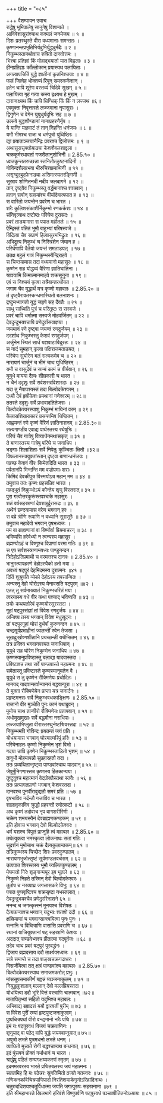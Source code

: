 +++
title = "०८५"

+++
वैशम्पायन उवाच  
रुद्धेषु भूमिपालेषु सानुगेषु विशाम्पते ।  
आविवेशासुरांश्चाथ कश्मलं जनमेजय ॥ १ ॥  
दिशः प्रतस्थुस्ते वीरा वध्यमानाः समन्ततः ।  
कृष्णानन्तप्रभृतिभिर्यदुभिर्युद्धदुर्मदैः ॥ २ ॥  
निकुम्भस्तानथोवाच रुषितो दानवोत्तमः ।  
भित्त्वा प्रतिज्ञां किं मोहाद्भयार्ता यात विह्वलाः ॥ ३ ॥  
हीनप्रतिज्ञाः काँल्लोकान् प्रयास्यथ पलायिताः ।  
अगत्वापचितिं युद्धे ज्ञातीनां कृतनिश्चयाः ॥ ४ ॥  
फलं जित्वेह भोक्तव्यं रिपून् समरकर्कशान् ।  
हतेन चापि शूरेण वस्तव्यं त्रिदिवे सुखम् ॥ ५ ॥  
पलायित्वा गृहं गत्वा कस्य द्रक्ष्यथ हे मुखम् ।  
दारान्वक्ष्यथ किं चापि धिग्धिक् किं किं न लज्जथ ॥६॥  
एवमुक्ता निवृत्तास्ते लज्जमाना नृपासुराः ।  
द्विगुणेन च वेगेन युयुधुर्यदुभिः सह ॥ ७ ॥  
उत्सवे युद्धशौण्डानां नानाप्रहरणैर्नृप ।  
ये यान्ति यज्ञवाटं तं तान् निहन्ति धनंजयः ॥ ८ ॥  
यमौ भीमश्च राजा च धर्मपुत्रो युधिष्ठिरः ।  
द्यां प्रयाताञ्जघानैन्द्रिः प्रवरश्च द्विजोत्तमः ॥ ९ ॥  
अथासुरासृक्तोयाढ्या केशशैवलशाद्वला ।  
चक्रकूर्मरथावर्ता गजशैलानुशोभिनी ॥ 2.85.१० ॥  
ध्वजकुन्ततरुच्छन्ना स्तनितोत्क्रुष्टनादिनी ।  
गोविन्दशैलप्रभवा भीरुचित्तप्रमाथिनी ॥ ११ ॥  
असृग्बुद्बुदफेनाढ्या असिमत्स्यतरङ्गिणी ।  
सुस्राव शोणितनदी नदीव जलदागमे ॥ १२ ॥  
तान् दृष्ट्वैव निकुम्भस्तु वर्द्धमानांश्च शात्रवान् ।  
हतान् सर्वान् सहायांश्च वीर्यादेवात्पपात ह ॥ १३ ॥  
स वारितो जयन्तेन प्रवरेण च भारत ।  
शरैः कुलिशसंकाशैर्निकुम्भो रणकर्कशः ॥ १४ ॥  
संनिवृत्याथ दष्टोष्ठः परिघेण दुरासदः ।  
प्रवरं ताडयामास स पपात महीतले ॥ १५ ॥  
ऐन्द्रिस्तं पतितं भूमौ बाहुभ्यां परिषस्वजे ।  
विदित्वा चैव सप्राणं हित्वासुरमभिद्रुतः ॥ १६ ॥  
अभिद्रुत्य निकुम्भं च निस्त्रिंशेन जघान ह ।  
परिघेणापि दैतेयो जयन्तं समताडयत् ॥ १७ ॥  
ततक्ष बहुलं गात्रं निकुम्भस्यैन्द्रिराहवे ।  
स चिन्तयामास तदा वध्यमानो महासुरः ॥ १८ ॥  
कृष्णेन सह योद्धव्यं वैरिणा ज्ञातिघातिना ।  
श्रावयामि किमात्मानमाहवे शक्रसूनुना ॥ १९ ॥  
एवं स निश्चयं कृत्वा तत्रैवान्तरधीयत ।  
जगाम चैव युद्धार्थं यत्र कृष्णो महाबलः ॥ 2.85.२० ॥  
तं दृष्ट्वैरावतस्कन्धमास्थितो बलनाशनः ।  
द्रष्टुमभ्यागतो युद्धं जहृषे सह दैवतैः ॥ २१ ॥  
साधु साध्विति पुत्रं च परितुष्टः स सस्वजे ।  
प्रवरं चापि धर्मात्मा सस्वजे मोहवर्जितम् ॥ २२ ॥  
देवदुन्दुभयश्चापि प्रणेदुर्वासवाज्ञया ।  
जयमानं रणे दृष्ट्वा जयन्तं रणदुर्जयम् ॥ २३ ॥  
ददर्शाथ निकुम्भस्तु केशवं रणदुर्जयम् ।  
अर्जुनेन स्थितं सार्धं यज्ञवाटाविदूरतः ॥ २४ ॥  
स नादं सुमहान् कृत्वा पक्षिराजमताडयत् ।  
परिघेण सुघोरेण बलं सत्यकमेव च ॥ २५ ॥  
नारायणं चार्जुनं च भीमं चाथ युधिष्ठिरम् ।  
यमौ च वासुदेवं च साम्बं कामं च वीर्यवान् ॥ २६ ॥  
युयुधे मायया दैत्यः शीघ्रकारी च भारत ।  
न चैनं ददृशुः सर्वे सर्वशस्त्रविशारदाः ॥ २७ ॥  
यदा तु नैवापश्यस्तं तदा बिल्वोदकेश्वरम् ।  
दध्यौ देवं हृषीकेशः प्रमथानां गणेश्वरम् ॥ २८॥  
ततस्ते ददृशुः सर्वे प्रभावादतितेजसः ।  
बिल्वोदकेश्वरस्याशु निकुम्भं मायिनां वरम् ॥ २९॥  
कैलासशिखराकारं ग्रसन्तमिव धिष्ठितम् ।  
आह्वयन्तं रणे कृष्णं वैरिणं ज्ञातिनाशनम् ॥ 2.85.३०॥  
सत्यगाण्डीव एवाद्य पार्थस्तस्य रथेषुभिः ।  
परिघं चैव गात्रेषु विव्याधैनमथासकृत् ॥ ३१ ॥  
ते बाणास्तस्य गात्रेषु परिघे च जनाधिप ।  
भङ्गाः शिलाशिताः सर्वे निपेतुः कुञ्चिताः क्षितौ ॥३२॥  
विफलानस्त्रयुक्तांस्तान् दृष्ट्वा बाणान्धनंजयः ।  
पप्रच्छ केशवं वीरः किमेतदिति भारत ॥ ३३ ॥  
पर्वतानपि भिन्दन्ति मम वज्रोपमाः शराः ।  
किमिदं देवकीपुत्र विस्मयोऽत्र महान् मम ॥ ३४ ॥  
तमुवाच ततः कृप्णः प्रहसन्निव भारत ।  
महद्भूतं निकुम्भोऽयं कौन्तेय शृणु विस्तरात्॥ ३५ ॥  
पुरा गत्वोत्तरकुरूंस्तपश्चक्रे महासुरः ।  
शतं वर्षसहस्राणां देवशत्रुर्दुरासदः ॥ ३६ ॥  
अथैनं छन्दयामास वरेण भगवान् हरः ।  
स वव्रे त्रीणि रूपाणि न वध्यानि सुरासुरैः ॥ ३७ ॥  
तमुवाच महादेवो भगवान् वृषभध्वजः ।  
मम वा ब्राह्मणानां वा विष्णोर्वा प्रियमाचरन् ॥ ३८ ॥  
भविष्यसि हरेर्वध्यो न त्वन्यस्य महासुर ।  
ब्रह्मण्योऽहं च विष्णुश्च विप्राणां परमा गतिः ॥ ३९ ॥  
स एष सर्वशस्त्राणामवध्यः पाण्डुनन्दन।  
त्रिदेहोऽतिप्रमाथी च वरमत्तश्च दानवः ॥ 2.85.४० ॥  
भानुमत्यापहरणे देहोऽस्यैको हतो मया ।  
अवध्यं षट्पुरं देहमिदमस्य दुरात्मनः ॥४१ ॥  
दितिं शुश्रूषति न्येको देहोऽस्य तपसान्वितः ।  
अन्यस्तु देहो घोरोऽस्य येनावसति षट्पुरम् ॥४२ ।  
एतत् तु सर्वमाख्यातं निकुम्भचरितं मया ।  
त्वरयास्य वधे वीर कथा पश्चाद् भविष्यति ॥ ४३ ॥  
तयोः कथयतोरेवं कृष्णयोरसुरस्तदा ।  
गुहां षट्पुरसंज्ञां तां विवेश रणदुर्जयः ॥ ४४ ॥  
अन्विष्य तस्य भगवान् विवेश मधुसूदनः ।  
तां षट्पुरगुहां घोरां दुर्धर्षां कुरुनन्दन ॥ ४५ ॥  
चन्द्रसूर्यप्रभाहीनां ज्वलन्तीं स्वेन तेजसा ।  
सुखदुःखोष्णशीतानि प्रयच्छन्तीं यथेप्सितम् ॥ ४६ ॥  
तत्र प्रविश्य भगवानपश्यत जनाधिपान् ।  
युयुधे सह घोरेण निकुम्भेन जनाधिप ॥ ४७ ॥  
कृष्णस्यानुप्रविष्टास्तु बलाद्या यादवास्तदा ।  
प्रविष्टाश्च तथा सर्वे पाण्डवास्ते महात्मनः ॥ ४८ ॥  
समेतास्तु प्रविष्टास्ते कृष्णस्यानुमतेन वै ।  
युयुधे स तु कृष्णेन रौक्मिणेयः प्रचोदितः ।  
मानयद् यादवान्सर्वान्यानयं बद्धवान्पुरा ॥ ४९ ॥  
ते मुक्ता रौक्मिणेयेन प्राप्ता यत्र जनार्दनः ।  
प्रहृष्टमनसः सर्वे निकुम्भवधकाङ्क्षिणः ॥ 2.85.५० ॥  
राजानो वीर मुञ्चेति पुनः कामं यथाब्रुवन् ।  
मुमोच चाथ तान्वीरो रौक्मिणेयः प्रतापवान् ॥ ५१ ॥  
अधोमुखमुखाः सर्वे बद्धमौना नराधिपाः ।  
लज्जयाभिप्लुता वीरास्तस्थुर्नष्टश्रियस्तदा ॥ ५२ ॥  
निकुम्भमपि गोविन्दः प्रयतन्तं जयं प्रति ।  
योधयामास भगवान् घोरमात्मरिपुं हरिः ॥ ५३ ॥  
परिघेनाहतः कृष्णो निकुम्भेन भृशं विभो ।  
गदया चापि कृष्णेन निकुम्भस्ताडितो भृशम् ॥ ५४ ॥  
तावुभौ मोहमापन्नौ सुप्रहारहतौ तदा ।  
ततः प्रव्यथितान्दृष्ट्वा पाण्डवांश्चाथ यादवान्॥ ५५ ॥  
जेपुर्मुनिगणास्तत्र कृष्णस्य हितकाम्यया ।  
तुष्टुवुश्च महात्मानं वेदप्रोक्तैस्तथा स्तवैः ॥ ५६ ॥  
ततः प्रत्यागतप्राणो भगवान् केशवस्तदा ।  
दानवश्च पुनर्वीरावुद्यतौ समरं प्रति ॥ ५७ ॥  
वृषभाविव नर्दन्तौ गजाविव च भारत ।  
शालावृकाविव क्रुद्धौ प्रहरन्तौ रणोत्कटौ ॥ ५८ ॥  
अथ कृष्णं तदोवाच नृप वागशरीरिणी ।  
चक्रेण शमयस्यैनं देवब्राह्मणकण्टकम् ॥ ५९ ॥  
इति होवाच भगवान् देवो बिल्वोदकेश्वरः ।  
धर्मं यशश्च विपुलं प्राप्नुहि त्वं महाबल ॥ 2.85.६० ॥  
तथेत्युक्त्वा नमस्कृत्वा लोकनाथः सतां गतिः ।  
सुदर्शनं मुमोचाथ चक्रं दैत्यकुलान्तकम्॥ ६१ ॥  
तन्निकुम्भस्य चिच्छेद शिरः प्रवरकुण्डलम् ।  
नारायणभुजोत्सृष्टं सूर्यमण्डलवर्चसम् ॥ ६२ ॥  
उत्पपात शिरस्तस्य भूमौ ज्वलितकुण्डलम् ।  
मेघमत्तो गिरेः शृङ्गान्मयूर इव भूतले ॥ ६३ ॥  
निकुम्भे निहते तस्मिन् देवो बिल्वोदकेश्वरः ।  
तुतोष च नरव्याघ्र जगत्त्रासकरे विभुः ॥ ६४ ॥  
पपात पुष्पवृष्टिश्च शक्रसृष्टा नभस्तलात् ।  
देवदुन्दुभयश्चैव प्रणेदुररिनाशने ६५ ॥  
ननन्द च जगत्कृत्स्नं मुनयश्च विशेषतः ।  
दैत्यकन्याश्च भगवान् यदुभ्यः शतशो ददौ ॥ ६६ ॥  
क्षत्त्रियाणां च भगवान्सान्त्वयित्वा पुनः पुनः ।  
रत्नानि च विचित्राणि वासांसि प्रवराणि च ॥ ६७ ॥  
रथानां वाजियुक्तानां षट् सहस्राणि केशवः ।  
अददात् पाण्डवेभ्यश्च प्रीतात्मा गदपूर्वजः ॥ ६८ ॥  
तदेव चाथ प्रवरं षट्पुरं पुरवर्द्धनः ।  
द्विजाय ब्रह्मदत्ताय ददौ तार्क्ष्यवरध्वजः ॥ ६९ ॥  
सत्रे समाप्ते च तदा शङ्खचक्रगदाधरः ।  
विसर्जयित्वा तत् क्षत्रं पाण्डवांश्च महाबलः ॥ 2.85.७० ॥  
बिल्वोदकेश्वरस्याथ समाजमकरोत् प्रभुः ।  
मांससूपसमाकीर्णं बह्वन्नं व्यञ्जनाकुलम् ॥ ७१ ॥  
नियुद्धकुशलान् मल्लान् देवो मल्लप्रियस्तदा ।  
योधयित्वा ददौ भूरि वित्तं वस्त्राणि चात्मवान् ॥७२॥  
मातापितृभ्यां सहितो यदुभिश्च महाबलः ।  
अभिवाद्य ब्रह्मदत्तं ययौ द्वारवतीं पुरीम् ॥ ७३ ॥  
स विवेश पुरीं रम्यां हृष्टपुष्टजनाकुलाम् ।  
पुष्पचित्रपथां वीरो वन्द्यमानो नरैः पथि ॥ ७४ ॥  
इमं यः षटपुरवधं विजयं चक्रपाणिनः ।  
शृणुयाद् वा पठेद् वापि युद्धे जयमवाप्नुयात्॥ ७५॥  
अपुत्रो लभते पुत्रमधनो लभते धनम् ।  
व्याधितो मुच्यते रोगी बद्धश्चाप्यथ बन्धनात् ॥ ७६ ॥  
इदं पुंसवनं प्रोक्तं गर्भाधानं च भारत ।  
श्राद्धेषु पठितं सम्यगक्षय्यकरणं स्मृतम् ॥ ७७ ॥  
इदममरवरस्य भारते प्रथितबलस्य जयं महात्मनः ।  
सततमिह हि यः पठेन्नरः सुगतिमितो व्रजते गतज्वरः ॥ ७८ ॥  
मणिकनकविचित्रपाणिपादो निरतिशयार्कगुणोऽरिहादिनाथः ।  
चतुरुदधिशयश्चतुर्विधात्मा जयति जगत्पुरुषः सहस्रनामा ॥७९ ॥  
इति श्रीमहाभारते खिलभागे हरिवंशे विष्णुपर्वणि षट्पुरवधे पञ्चाशीतितमोऽध्यायः ॥ ८५ ॥